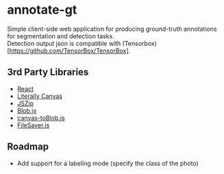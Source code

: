 # annotate-gt

Simple client-side web application for producing ground-truth annotations for segmentation and detection tasks.  
Detection output json is compatible with (Tensorbox)[https://github.com/TensorBox/TensorBox].  

## 3rd Party Libraries
- [React](https://facebook.github.io/react/)
- [Literally Canvas](http://literallycanvas.com/)
- [JSZip](https://stuk.github.io/jszip/)
- [Blob.js](https://github.com/eligrey/Blob.js)
- [canvas-toBlob.js](https://github.com/eligrey/canvas-toBlob.js)
- [FileSaver.js](https://github.com/eligrey/FileSaver.js)

## Roadmap
- Add support for a labeling mode (specify the class of the photo)
